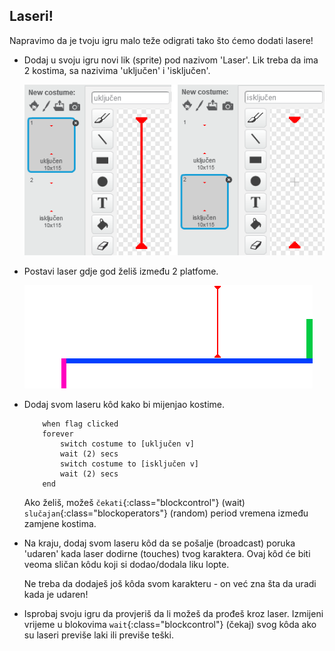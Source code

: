 ## Laseri!

Napravimo da je tvoju igru malo teže odigrati tako što ćemo dodati lasere!

+ Dodaj u svoju igru novi lik (sprite) pod nazivom 'Laser'. Lik treba da ima 2 kostima, sa nazivima 'uključen' i 'isključen'.
    
    ![screenshot](images/dodge-lasers-costume.png)

+ Postavi laser gdje god želiš između 2 platfome.
    
    ![screenshot](images/dodge-lasers-position.png)

+ Dodaj svom laseru kôd kako bi mijenjao kostime.
    
    ```blocks
        when flag clicked
        forever
            switch costume to [uključen v]
            wait (2) secs
            switch costume to [isključen v]
            wait (2) secs
        end
    ```
    
    Ako želiš, možeš `čekati`{:class="blockcontrol"} (wait) `slučajan`{:class="blockoperators"} (random) period vremena između zamjene kostima.

+ Na kraju, dodaj svom laseru kôd da se pošalje (broadcast) poruka 'udaren' kada laser dodirne (touches) tvog karaktera. Ovaj kôd će biti veoma sličan kôdu koji si dodao/dodala liku lopte.
    
    Ne treba da dodaješ još kôda svom karakteru - on već zna šta da uradi kada je udaren!

+ Isprobaj svoju igru da provjeriš da li možeš da prođeš kroz laser. Izmijeni vrijeme u blokovima `wait`{:class="blockcontrol"} (čekaj) svog kôda ako su laseri previše laki ili previše teški.